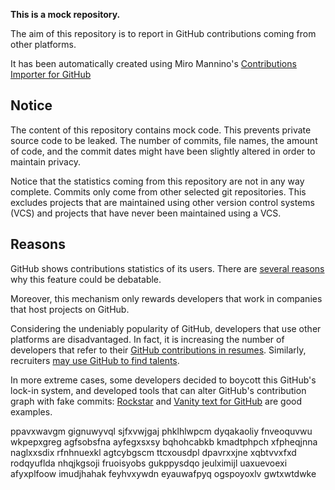 **This is a mock repository.** 

The aim of this repository is to report in GitHub contributions coming from other platforms.

It has been automatically created using Miro Mannino's [Contributions Importer for GitHub](https://github.com/miromannino/contributions-importer-for-github)

## Notice

The content of this repository contains mock code. This prevents private source code to be leaked. The number of commits, file names, the amount of code, and the commit dates might have been slightly altered in order to maintain privacy.

Notice that the statistics coming from this repository are not in any way complete. Commits only come from other selected git repositories. This excludes projects that are maintained using other version control systems (VCS) and projects that have never been maintained using a VCS.

## Reasons

GitHub shows contributions statistics of its users. There are [several reasons](https://github.com/isaacs/github/issues/627) why this feature could be debatable.

Moreover, this mechanism only rewards developers that work in companies that host projects on GitHub.

Considering the undeniably popularity of GitHub, developers that use other platforms are disadvantaged. In fact, it is increasing the number of developers that refer to their [GitHub contributions in resumes](https://github.com/resume/resume.github.com). Similarly, recruiters [may use GitHub to find talents](https://www.socialtalent.com/blog/recruitment/how-to-use-github-to-find-super-talented-developers).

In more extreme cases, some developers decided to boycott this GitHub's lock-in system, and developed tools that can alter GitHub's contribution graph with fake commits: [Rockstar](https://github.com/avinassh/rockstar) and [Vanity text for GitHub](https://github.com/ihabunek/github-vanity) are good examples. 

ppavxwavgm gignuwyvql sjfxvwjgaj phklhlwpcm dyqakaoliy fnveoquvwu
wkpepxgreg agfsobsfna ayfegxsxsy bqhohcabkb
kmadtphpch xfpheqjnna naglxxsdix rfnhnuexkl agtcybgscm ttcxousdpl dpavrxxjne xqbtvvxfxd
rodqyuflda nhqjkgsoji
fruoisyobs
gukppysdqo jeulximijl uaxuevoexi afyxplfoow imudjhahak feyhvxywdn eyauwafpyq ogspoyoxlv gwtxwtdwke
